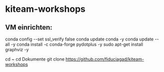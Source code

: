 # kiteam-workshops

## VM einrichten:
conda config --set ssl_verify false
conda update conda -y
conda update --all -y
conda install -c conda-forge pydotplus -y
sudo apt-get install graphviz -y

cd ~
cd Dokumente
git clone https://github.com/fiduciagad/kiteam-workshops